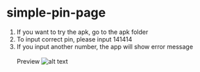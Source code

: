 # simple-pin-page
1. If you want to try the apk, go to the apk folder
2. To input correct pin, please input 141414
3. If you input another number, the app will show error message
\
\
Preview 
![alt text](https://i.imgur.com/x5tTAar.png)
